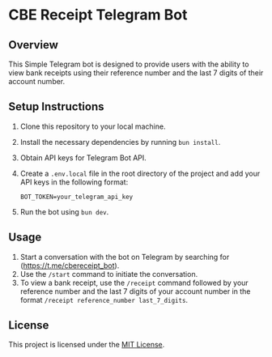 # CBE Receipt Telegram Bot

## Overview

This Simple Telegram bot is designed to provide users with the ability to view bank receipts using their reference number and the last 7 digits of their account number.

## Setup Instructions

1. Clone this repository to your local machine.
2. Install the necessary dependencies by running `bun install`.
3. Obtain API keys for Telegram Bot API.
4. Create a `.env.local` file in the root directory of the project and add your API keys in the following format:

    ```
    BOT_TOKEN=your_telegram_api_key
    ```

5. Run the bot using `bun dev`.

## Usage

1. Start a conversation with the bot on Telegram by searching for (https://t.me/cbereceipt_bot).
2. Use the `/start` command to initiate the conversation.
3. To view a bank receipt, use the `/receipt` command followed by your reference number and the last 7 digits of your account number in the format `/receipt reference_number last_7_digits`.

## License

This project is licensed under the [MIT License](LICENSE).
